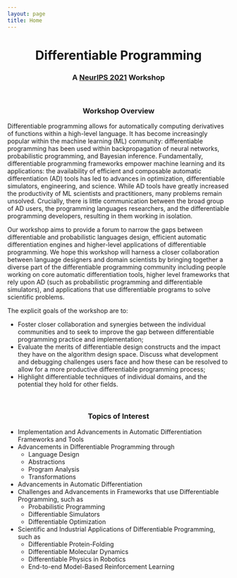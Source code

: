 ```yaml
---
layout: page
title: Home
---
```


<center> <h1> Differentiable Programming </h1> </center>
<center> <h3> A <a href="https://nips.cc/">NeurIPS 2021</a> Workshop </h3> </center>

<br/>

<center> <h3> Workshop Overview </h3> </center>

Differentiable programming allows for automatically computing derivatives of functions within a high-level language. It has become increasingly popular within the machine learning (ML) community: differentiable programming has been used within backpropagation of neural networks, probabilistic programming, and Bayesian inference. Fundamentally, differentiable programming frameworks empower machine learning and its applications: the availability of efficient and composable automatic differentiation (AD) tools has led to advances in optimization, differentiable simulators, engineering, and science. While AD tools have greatly increased the productivity of ML scientists and practitioners, many problems remain unsolved. Crucially, there is little communication between the broad group of AD users, the programming languages researchers, and the differentiable programming developers, resulting in them working in isolation.

Our workshop aims to provide a forum to narrow the gaps between differentiable and probabilistic languages design, efficient automatic differentiation engines and higher-level applications of differentiable programming. We hope this workshop will harness a closer collaboration between language designers and domain scientists by bringing together a diverse part of the differentiable programming community including people working on core automatic differentiation tools, higher level frameworks that rely upon AD (such as probabilistic programming and differentiable simulators), and applications that use differentiable programs to solve scientific problems.

The explicit goals of the workshop are to:
* Foster closer collaboration and synergies between the individual communities and to seek to improve the gap between differentiable programming practice and implementation;
* Evaluate the merits of differentiable design constructs and the impact they have on the algorithm design space. Discuss what development and debugging challenges users face and how these can be resolved to allow for a more productive differentiable programming process;
* Highlight differentiable techniques of individual domains, and the potential they hold for other fields.

<br/>

<center> <h3> Topics of Interest </h3> </center>

* Implementation and Advancements in Automatic Differentiation Frameworks and Tools
* Advancements in Differentiable Programming through
  * Language Design
  * Abstractions
  * Program Analysis
  * Transformations
* Advancements in Automatic Differentiation
* Challenges and Advancements in Frameworks that use Differentiable Programming, such as
  * Probabilistic Programming
  * Differentiable Simulators
  * Differentiable Optimization
* Scientific and Industrial Applications of Differentiable Programming, such as
  * Differentiable Protein-Folding
  * Differentiable Molecular Dynamics
  * Differentiable Physics in Robotics
  * End-to-end Model-Based Reinforcement Learning
